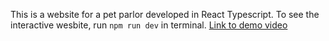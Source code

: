 This is a website for a pet parlor developed in React Typescript. To see the interactive wesbite, run `npm run dev` in terminal.
[Link to demo video](https://youtu.be/j8vngSQYaLM)
